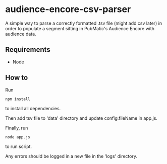 # audience-encore-csv-parser

A simple way to parse a correctly formatted .tsv file (might add csv later) in order to populate a segment sitting in PubMatic's Audience Encore with audience data.

## Requirements

- Node

## How to

Run

    npm install

to install all dependencies.

Then add tsv file to 'data' directory and update config.fileName in app.js.

Finally, run

    node app.js

to run script.

Any errors should be logged in a new file in the 'logs' directory.
